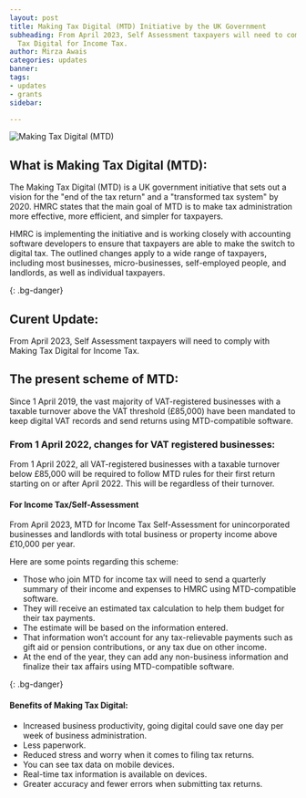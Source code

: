 ```yaml
---
layout: post
title: Making Tax Digital (MTD) Initiative by the UK Government
subheading: From April 2023, Self Assessment taxpayers will need to comply with Making
  Tax Digital for Income Tax.
author: Mirza Awais
categories: updates
banner: 
tags:
- updates
- grants
sidebar: 

---
```

![Making Tax Digital (MTD)](https://i.ibb.co/M8P5LxS/Blog.png "Making Tax Digital")

## What is Making Tax Digital (MTD):

The Making Tax Digital (MTD) is a UK government initiative that sets out a vision for the "end of the tax return" and a "transformed tax system" by 2020. HMRC states that the main goal of MTD is to make tax administration more effective, more efficient, and simpler for taxpayers.

HMRC is implementing the initiative and is working closely with accounting software developers to ensure that taxpayers are able to make the switch to digital tax. The outlined changes apply to a wide range of taxpayers, including most businesses, micro-businesses, self-employed people, and landlords, as well as individual taxpayers.

{: .bg-danger}

## Curent Update:

From April 2023, Self Assessment taxpayers will need to comply with Making Tax Digital for Income Tax.

## The present scheme of MTD:

Since 1 April 2019, the vast majority of VAT-registered businesses with a taxable turnover above the VAT threshold (£85,000) have been mandated to keep digital VAT records and send returns using MTD-compatible software.

### From 1 April 2022, changes for VAT registered businesses:

From 1 April 2022, all VAT-registered businesses with a taxable turnover below £85,000 will be required to follow MTD rules for their first return starting on or after April 2022. This will be regardless of their turnover.

#### For Income Tax/Self-Assessment

From April 2023, MTD for Income Tax Self-Assessment for unincorporated businesses and landlords with total business or property income above £10,000 per year.

Here are some points regarding this scheme:

* Those who join MTD for income tax will need to send a quarterly summary of their income and expenses to HMRC using MTD-compatible software.
* They will receive an estimated tax calculation to help them budget for their tax payments.
* The estimate will be based on the information entered.
* That information won’t account for any tax-relievable payments such as gift aid or pension contributions, or any tax due on other income.
* At the end of the year, they can add any non-business information and finalize their tax affairs using MTD-compatible software.

{: .bg-danger}

#### Benefits of Making Tax Digital:

* Increased business productivity, going digital could save one day per week of business administration.
* Less paperwork.
* Reduced stress and worry when it comes to filing tax returns.
* You can see tax data on mobile devices.
* Real-time tax information is available on devices.
* Greater accuracy and fewer errors when submitting tax returns.